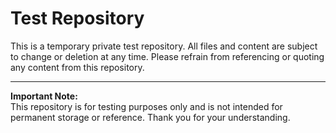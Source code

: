 # Test Repository

This is a temporary private test repository. All files and content are subject to change or deletion at any time. Please refrain from referencing or quoting any content from this repository.

---
**Important Note:**  
This repository is for testing purposes only and is not intended for permanent storage or reference. Thank you for your understanding.

